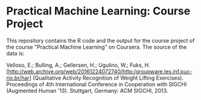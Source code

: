 # Practical Machine Learning: Course Project

This repository contains the R code and the output for the course project of the course "Practical Machine Learning" on Coursera. The source of the data is:

Velloso, E.; Bulling, A.; Gellersen, H.; Ugulino, W.; Fuks, H. [http://web.archive.org/web/20161224072740/http:/groupware.les.inf.puc-rio.br/har] (Qualitative Activity Recognition of Weight Lifting Exercises). Proceedings of 4th International Conference in Cooperation with SIGCHI (Augmented Human '13). Stuttgart, Germany: ACM SIGCHI, 2013.
